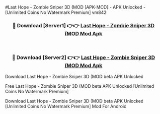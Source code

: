 #Last Hope - Zombie Sniper 3D (MOD [APK-MOD] - APK Unlocked - [Unlimited Coins No Watermark Premium] vm842



<div align="center">

<h3>🔴 Download [Server1] 👉👉 <a href="https://momento.my/?title=Last_Hope_-_Zombie_Sniper_3D_(MOD">Last Hope - Zombie Sniper 3D (MOD Mod Apk</a></h3><br>

<h3>🔴 Download [Server2] 👉👉 <a href="https://momento.my/?title=Last_Hope_-_Zombie_Sniper_3D_(MOD">Last Hope - Zombie Sniper 3D (MOD Mod Apk</a></h3>
</div>



Download Last Hope - Zombie Sniper 3D (MOD beta APK Unlocked

Free Last Hope - Zombie Sniper 3D (MOD beta APK Unlocked [Unlimited Coins No Watermark Premium]

Download Last Hope - Zombie Sniper 3D (MOD beta APK Unlocked [Unlimited Coins No Watermark Premium] Mod For Android
